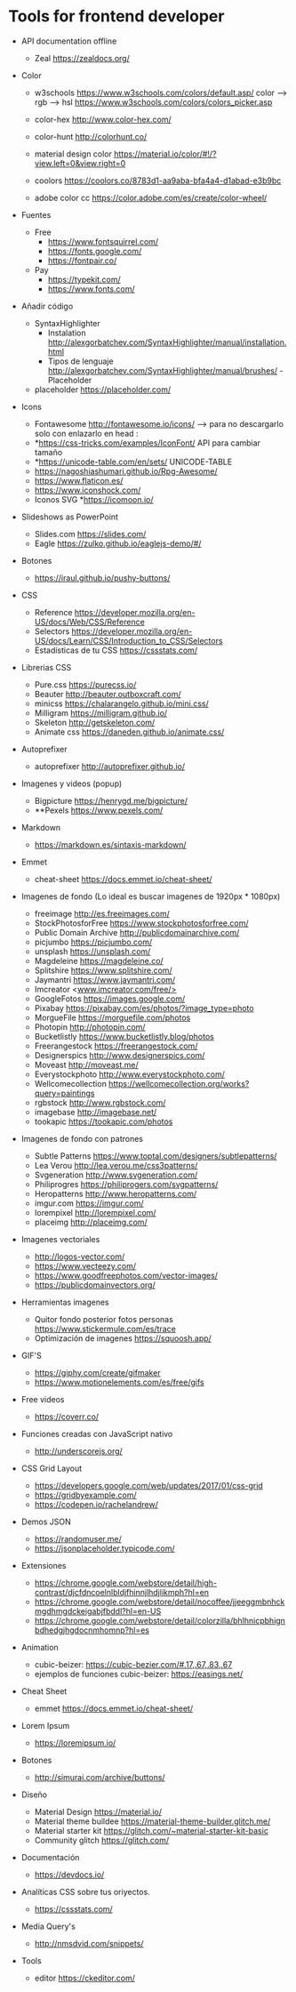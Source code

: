 # Tools for frontend developer
- API documentation offline 
   - Zeal <https://zealdocs.org/>
- Color
   - w3schools <https://www.w3schools.com/colors/default.asp/>
      color --> rgb --> hsl
      <https://www.w3schools.com/colors/colors_picker.asp>
      
   - color-hex http://www.color-hex.com/
   - color-hunt http://colorhunt.co/
   - material design color https://material.io/color/#!/?view.left=0&view.right=0
   - coolors https://coolors.co/8783d1-aa9aba-bfa4a4-d1abad-e3b9bc
   - adobe color cc https://color.adobe.com/es/create/color-wheel/
- Fuentes
   - Free
      - <https://www.fontsquirrel.com/>
      - <https://fonts.google.com/>
      - <https://fontpair.co/>
   - Pay
      - <https://typekit.com/>
      - <https://www.fonts.com/>
- Añadir código
   - SyntaxHighlighter
      - Instalation <http://alexgorbatchev.com/SyntaxHighlighter/manual/installation.html>
      - Tipos de lenguaje <http://alexgorbatchev.com/SyntaxHighlighter/manual/brushes/>
-Placeholder
   - placeholder <https://placeholder.com/>
- Icons
   - Fontawesome <http://fontawesome.io/icons/> --> para no descargarlo solo con enlazarlo en head : <link rel="stylesheet" href="https://cdnjs.cloudflare.com/ajax/libs/font-awesome/4.7.0/css/font-awesome.min.css">
   - *<https://css-tricks.com/examples/IconFont/> API para cambiar tamaño
   - *<https://unicode-table.com/en/sets/> UNICODE-TABLE
   - <https://nagoshiashumari.github.io/Rpg-Awesome/>
   - <https://www.flaticon.es/>
   - <https://www.iconshock.com/>
   - Iconos SVG *<https://icomoon.io/>
- Slideshows as PowerPoint
   - Slides.com <https://slides.com/>
   - Eagle <https://zulko.github.io/eaglejs-demo/#/>
- Botones
   - <https://iraul.github.io/pushy-buttons/>
- CSS
   - Reference <https://developer.mozilla.org/en-US/docs/Web/CSS/Reference>
   - Selectors <https://developer.mozilla.org/en-US/docs/Learn/CSS/Introduction_to_CSS/Selectors>
   - Estadísticas de tu CSS <https://cssstats.com/>
- Librerias CSS
   - Pure.css <https://purecss.io/>
   - Beauter <http://beauter.outboxcraft.com/>
   - minicss <https://chalarangelo.github.io/mini.css/>
   - Milligram <https://milligram.github.io/>
   - Skeleton <http://getskeleton.com/>
   - Animate css https://daneden.github.io/animate.css/
- Autoprefixer
   - autoprefixer <http://autoprefixer.github.io/>
- Imagenes y videos (popup)
   - Bigpicture <https://henrygd.me/bigpicture/> 
   - **Pexels <https://www.pexels.com/> 
- Markdown
   - <https://markdown.es/sintaxis-markdown/>
- Emmet
   - cheat-sheet <https://docs.emmet.io/cheat-sheet/>
- Imagenes de fondo (Lo ideal es buscar imagenes de 1920px * 1080px)
   - freeimage <http://es.freeimages.com/>
   - StockPhotosforFree <https://www.stockphotosforfree.com/>
   - Public Domain Archive <http://publicdomainarchive.com/>
   - picjumbo <https://picjumbo.com/>
   - unsplash <https://unsplash.com/>
   - Magdeleine <https://magdeleine.co/>
   - Splitshire <https://www.splitshire.com/>
   - Jaymantri <https://www.jaymantri.com/>
   - Imcreator <www.imcreator.com/free/>
   - GoogleFotos https://images.google.com/
   - Pixabay https://pixabay.com/es/photos/?image_type=photo
   - MorgueFile https://morguefile.com/photos
   - Photopin http://photopin.com/
   - Bucketlistly https://www.bucketlistly.blog/photos
   - Freerangestock https://freerangestock.com/
   - Designerspics http://www.designerspics.com/
   - Moveast http://moveast.me/
   - Everystockphoto http://www.everystockphoto.com/
   - Wellcomecollection https://wellcomecollection.org/works?query=paintings
   - rgbstock http://www.rgbstock.com/
   - imagebase http://imagebase.net/
   - tookapic https://tookapic.com/photos
   
- Imagenes de fondo con patrones
   - Subtle Patterns <https://www.toptal.com/designers/subtlepatterns/>
   - Lea Verou <http://lea.verou.me/css3patterns/>
   - Svgeneration <http://www.svgeneration.com/>
   - Philiprogres <https://philiprogers.com/svgpatterns/>
   - Heropatterns <http://www.heropatterns.com/>
   - imgur.com    https://imgur.com/
   - lorempixel   http://lorempixel.com/
   - placeimg http://placeimg.com/
- Imagenes vectoriales
   - http://logos-vector.com/
   - https://www.vecteezy.com/
   - https://www.goodfreephotos.com/vector-images/
   - https://publicdomainvectors.org/
- Herramientas imagenes
   - Quitor fondo posterior fotos personas https://www.stickermule.com/es/trace
   - Optimización de imagenes https://squoosh.app/
 - GIF'S
   - https://giphy.com/create/gifmaker
   - https://www.motionelements.com/es/free/gifs
- Free videos
   - https://coverr.co/
- Funciones creadas con JavaScript nativo
   - http://underscorejs.org/
- CSS Grid Layout
   - https://developers.google.com/web/updates/2017/01/css-grid
   - https://gridbyexample.com/
   - https://codepen.io/rachelandrew/
- Demos JSON
   - https://randomuser.me/
   - https://jsonplaceholder.typicode.com/
- Extensiones
   - https://chrome.google.com/webstore/detail/high-contrast/djcfdncoelnlbldjfhinnjlhdjlikmph?hl=en
   - https://chrome.google.com/webstore/detail/nocoffee/jjeeggmbnhckmgdhmgdckeigabjfbddl?hl=en-US
   - https://chrome.google.com/webstore/detail/colorzilla/bhlhnicpbhignbdhedgjhgdocnmhomnp?hl=es

- Animation
   - cubic-beizer: https://cubic-bezier.com/#.17,.67,.83,.67
   - ejemplos de funciones cubic-beizer: https://easings.net/
- Cheat Sheet
   - emmet https://docs.emmet.io/cheat-sheet/
- Lorem Ipsum
   - https://loremipsum.io/
- Botones
   - http://simurai.com/archive/buttons/
- Diseño
   - Material Design https://material.io/
   - Material theme buildee https://material-theme-builder.glitch.me/
   - Material starter kit https://glitch.com/~material-starter-kit-basic
   - Community glitch https://glitch.com/
- Documentación
   - https://devdocs.io/
- Analíticas CSS sobre tus oriyectos.
   - https://cssstats.com/

- Media Query's
   - http://nmsdvid.com/snippets/

- Tools
   - editor https://ckeditor.com/
